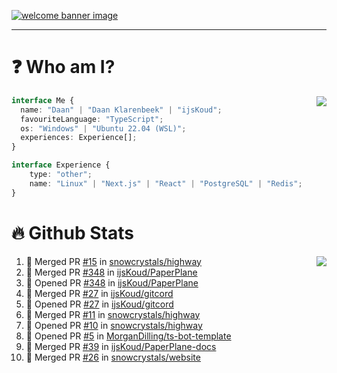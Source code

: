 <h1 align="center" style="display:none;"></h1>

<a href="https://ijskoud.dev/"><img src="https://cdn.ijskoud.dev/files/IIcds5oPKl.png" alt="welcome banner image" /></a>

---

# ❓ Who am I?

<img align="right" src="http://gh-stats.ijskoud.dev/api/top-langs?username=ijsKoud&cache_seconds=1800&layout=compact&hide_border=true&hide_rank=true&show_icons=true&theme=dark&title_color=ffffff&hide_border=true&locale=en" />

```typescript
interface Me {
  name: "Daan" | "Daan Klarenbeek" | "ijsKoud";
  favouriteLanguage: "TypeScript";
  os: "Windows" | "Ubuntu 22.04 (WSL)";
  experiences: Experience[];
}

interface Experience {
    type: "other";
    name: "Linux" | "Next.js" | "React" | "PostgreSQL" | "Redis";
}
```

# 🔥 Github Stats

<img align="right" src="http://gh-stats.ijskoud.dev/api? username=ijsKoud&cache_seconds=1800&hide_border=true&hide_rank=true&show_icons=true&theme=dark&title_color=ffffff&hide_border=true&locale=en">

<!--START_SECTION:activity-->
1. 🎉 Merged PR [#15](https://github.com/snowcrystals/highway/pull/15) in [snowcrystals/highway](https://github.com/snowcrystals/highway)
2. 🎉 Merged PR [#348](https://github.com/ijsKoud/PaperPlane/pull/348) in [ijsKoud/PaperPlane](https://github.com/ijsKoud/PaperPlane)
3. 💪 Opened PR [#348](https://github.com/ijsKoud/PaperPlane/pull/348) in [ijsKoud/PaperPlane](https://github.com/ijsKoud/PaperPlane)
4. 🎉 Merged PR [#27](https://github.com/ijsKoud/gitcord/pull/27) in [ijsKoud/gitcord](https://github.com/ijsKoud/gitcord)
5. 💪 Opened PR [#27](https://github.com/ijsKoud/gitcord/pull/27) in [ijsKoud/gitcord](https://github.com/ijsKoud/gitcord)
6. 🎉 Merged PR [#11](https://github.com/snowcrystals/highway/pull/11) in [snowcrystals/highway](https://github.com/snowcrystals/highway)
7. 💪 Opened PR [#10](https://github.com/snowcrystals/highway/pull/10) in [snowcrystals/highway](https://github.com/snowcrystals/highway)
8. 💪 Opened PR [#5](https://github.com/MorganDilling/ts-bot-template/pull/5) in [MorganDilling/ts-bot-template](https://github.com/MorganDilling/ts-bot-template)
9. 🎉 Merged PR [#39](https://github.com/ijsKoud/PaperPlane-docs/pull/39) in [ijsKoud/PaperPlane-docs](https://github.com/ijsKoud/PaperPlane-docs)
10. 🎉 Merged PR [#26](https://github.com/snowcrystals/website/pull/26) in [snowcrystals/website](https://github.com/snowcrystals/website)
<!--END_SECTION:activity-->

<h1 align="center" style="display:none;"></h1>
